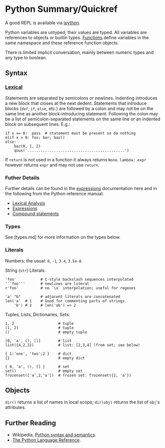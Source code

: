 Python Summary/Quickref
=======================

A good REPL is available via [ipython](./ipython.md).

Python variables are untyped; their values are typed. All variables
are references to objects or builtin types. [Functions](functions.md)
define variables in the same namespace and these reference function
objects.

There is limited implicit conversation, mainly between numeric types
and any type to boolean.


Syntax
------

### [Lexical]

Statements are separated by semicolons or newlines. Indenting
introduces a new block that closes at the next dedent. Statements that
introduce blocks (`def`, `if`, `else`, etc.) are followed by a colon
and may not be on the same line as another block-introducing
statement. Following the colon may be a list of semicolon-separated
statements on the same line or an indented block on subsequent lines.
E.g.:

    if x == 0:  pass  # statement must be present so do nothing
    elif x > 0: foo; bar; baz()
    else:
        baz(0, 1, 2)
        quux('............................................')

If `return` is not used in a function it always returns `None`.
`lambda: expr` however returns `expr` and may not use `return`.

### Futher Details

Further details can be found in the [expressions](expressions.md)
documentation here and in the following from the Python reference
manual:
* [Lexical Analysis][lexical]
* [Expressions]
* [Compound statements]

### Types

See [types.md] for more information on the types below.

### Literals

Numbers: the usual: `0`, `-1`, `3.4`, `3.5e-8`.

String (`str`) Literals:

    'foo'           # C-style backslash sequences interpolated
    '''foo'''       # newlines are literal
    r'foo'          # no `\x` interpolation; useful for regexes

    'a' "b"         # adjacent literals are concatenated
    len('a'  # 1    # Good for commenting parts of strings.
        'b') # 2    # len('ab') => 2

Tuples, Lists, Dictionaries, Sets:

    1, 2                    # tuple
    (1, 2)                  # tuple
    ()                      # empty tuple

    [0, 'a', (), []]        # list
    list({4,2,3})           # list: [2,3,4] (from set; see below)

    { 1:'one', 'two':2 }    # dict
    {}                      # empty dict

    { 0, 'a', (), [] }      # set
    set()                   # empty set
    frozenset(['a',2,'a'])  # frozen set: frozenset({2, 'a'})


Objects
-------

`dir()` returns a list of names in local scope; `dir(obj)` returns the
list of `obj`'s attributes.


Further Reading
---------------

* Wikipedia, [Python syntax and semantics][wp].
* [The Python Language Reference][pyref].



[CPython]: https://en.wikipedia.org/wiki/CPython
[compound statements]: https://docs.python.org/3/reference/compound_stmts.html
[expressions]: https://docs.python.org/3/reference/expressions.html
[lambda]: https://docs.python.org/3/reference/expressions.html#lambda
[legacy]: https://wiki.python.org/moin/Python2orPython3
[lexical]: https://docs.python.org/3/reference/lexical_analysis.html
[pyref]: https://docs.python.org/3/reference/
[wp]: https://en.wikipedia.org/wiki/Python_syntax_and_semantics

